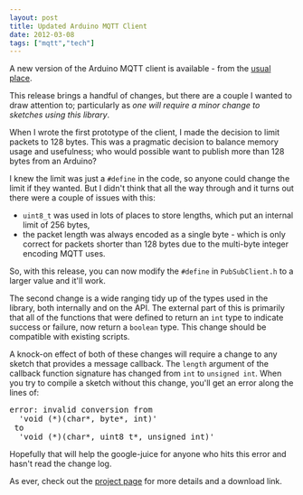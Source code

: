 ```yaml
---
layout: post
title: Updated Arduino MQTT Client
date: 2012-03-08
tags: ["mqtt","tech"]
---
```


A new version of the Arduino MQTT client is available - from the [usual place](http://knolleary.net/arduino-client-for-mqtt/).

This release brings a handful of changes, but there are a couple I wanted to draw attention to; particularly as _one will require a minor change to sketches using this library_.

When I wrote the first prototype of the client, I made the decision to limit packets to 128 bytes. This was a pragmatic decision to balance memory usage and usefulness; who would possible want to publish more than 128 bytes from an Arduino?

I knew the limit was just a `#define` in the code, so anyone could change the limit if they wanted. But I didn't think that all the way through and it turns out there were a couple of issues with this:

*   `uint8_t` was used in lots of places to store lengths, which put an internal limit of 256 bytes,
*   the packet length was always encoded as a single byte - which is only correct for packets shorter than 128 bytes due to the multi-byte integer encoding MQTT uses.

So, with this release, you can now modify the `#define` in `PubSubClient.h` to a larger value and it'll work.

The second change is a wide ranging tidy up of the types used in the library, both internally and on the API. The external part of this is primarily that all of the functions that were defined to return an `int` type to indicate success or failure, now return a `boolean` type. This change should be compatible with existing scripts.

A knock-on effect of both of these changes will require a change to any sketch that provides a message callback. The `length` argument of the callback function signature has changed from `int` to `unsigned int`. When you try to compile a sketch without this change, you'll get an error along the lines of:

<pre>error: invalid conversion from
  'void (*)(char*, byte*, int)'
 to
  'void (*)(char*, uint8_t*, unsigned int)'
</pre>

Hopefully that will help the google-juice for anyone who hits this error and hasn't read the change log.

As ever, check out the [project page](https://pubsubclient.knolleary.net) for more details and a download link.

